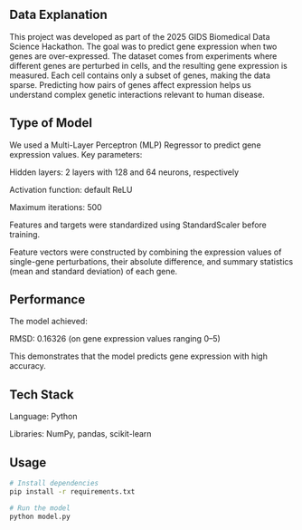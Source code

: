 ## Data Explanation

This project was developed as part of the 2025 GIDS Biomedical Data Science Hackathon. 
The goal was to predict gene expression when two genes are over-expressed.
The dataset comes from experiments where different genes are perturbed in cells, and the resulting gene expression is measured.
Each cell contains only a subset of genes, making the data sparse.
Predicting how pairs of genes affect expression helps us understand complex genetic interactions relevant to human disease.

## Type of Model

We used a Multi-Layer Perceptron (MLP) Regressor to predict gene expression values. Key parameters:

Hidden layers: 2 layers with 128 and 64 neurons, respectively

Activation function: default ReLU

Maximum iterations: 500

Features and targets were standardized using StandardScaler before training.

Feature vectors were constructed by combining the expression values of single-gene perturbations, their absolute difference, and summary statistics (mean and standard deviation) of each gene.

## Performance

The model achieved:

RMSD: 0.16326 (on gene expression values ranging 0–5)

This demonstrates that the model predicts gene expression with high accuracy.

## Tech Stack

Language: Python

Libraries: NumPy, pandas, scikit-learn

## Usage

```bash
# Install dependencies
pip install -r requirements.txt

# Run the model
python model.py
